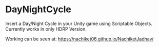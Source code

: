# DayNightCycle
Insert a Day/Night Cycle in your Unity game using Scriptable Objects. Currently works in only HDRP Version.

Working can be seen at: https://nachiket06.github.io/NachiketJadhav/
